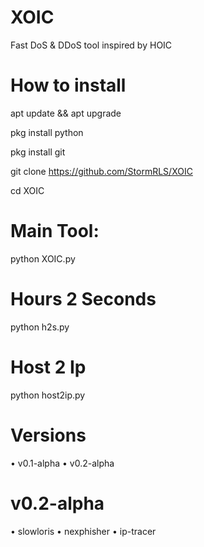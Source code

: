 # XOIC
Fast DoS &amp; DDoS tool inspired by HOIC

# How to install
 
apt update && apt upgrade

pkg install  python

pkg install git

git clone 
https://github.com/StormRLS/XOIC

cd XOIC
​
# Main Tool:
python XOIC.py

# Hours 2 Seconds
python h2s.py

# Host 2 Ip
python host2ip.py

# Versions
• v0.1-alpha
• v0.2-alpha

# v0.2-alpha
• slowloris
• nexphisher
• ip-tracer
